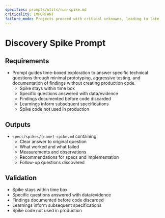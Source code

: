 ```yaml
---
specifies: prompts/utils/run-spike.md
criticality: IMPORTANT
failure_mode: Projects proceed with critical unknowns, leading to late-stage redesigns or failures
---
```


# Discovery Spike Prompt

## Requirements
- Prompt guides time-boxed exploration to answer specific technical questions through minimal prototyping, aggressive testing, and documentation of findings without creating production code.
  - Spike stays within time box
  - Specific questions answered with data/evidence
  - Findings documented before code discarded
  - Learnings inform subsequent specifications
  - Spike code not used in production

## Outputs

- `specs/spikes/[name]-spike.md` containing:
  - Clear answer to original question
  - What worked and what failed
  - Measurements and observations
  - Recommendations for specs and implementation
  - Follow-up questions discovered

## Validation

- Spike stays within time box
- Specific questions answered with data/evidence
- Findings documented before code discarded
- Learnings inform subsequent specifications
- Spike code not used in production
